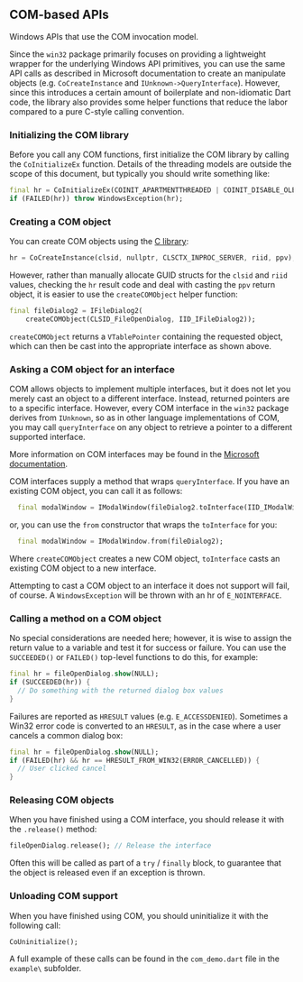 ## COM-based APIs

Windows APIs that use the COM invocation model.

Since the `win32` package primarily focuses on providing a lightweight wrapper
for the underlying Windows API primitives, you can use the same API calls as
described in Microsoft documentation to create an manipulate objects (e.g.
`CoCreateInstance` and `IUnknown->QueryInterface`). However, since this
introduces a certain amount of boilerplate and non-idiomatic Dart code, the
library also provides some helper functions that reduce the labor compared to a
pure C-style calling convention.

### Initializing the COM library

Before you call any COM functions, first initialize the COM library by calling
the `CoInitializeEx` function. Details of the threading models are outside the
scope of this document, but typically you should write something like:

```dart
final hr = CoInitializeEx(COINIT_APARTMENTTHREADED | COINIT_DISABLE_OLE1DDE);
if (FAILED(hr)) throw WindowsException(hr);
```

### Creating a COM object

You can create COM objects using the [C
library](https://learn.microsoft.com/windows/win32/learnwin32/creating-an-object-in-com):

```dart
hr = CoCreateInstance(clsid, nullptr, CLSCTX_INPROC_SERVER, riid, ppv);
```

However, rather than manually allocate GUID structs for the `clsid` and `riid`
values, checking the `hr` result code and deal with casting the `ppv` return
object, it is easier to use the `createCOMObject` helper function:

```dart
final fileDialog2 = IFileDialog2(
    createCOMObject(CLSID_FileOpenDialog, IID_IFileDialog2));
```

`createCOMObject` returns a `VTablePointer` containing the requested object,
which can then be cast into the appropriate interface as shown above.

### Asking a COM object for an interface

COM allows objects to implement multiple interfaces, but it does not let you
merely cast an object to a different interface. Instead, returned pointers are
to a specific interface. However, every COM interface in the `win32` package
derives from `IUnknown`, so as in other language implementations of COM, you
may call `queryInterface` on any object to retrieve a pointer to a different
supported interface.

More information on COM interfaces may be found in the [Microsoft
documentation](https://learn.microsoft.com/windows/win32/learnwin32/asking-an-object-for-an-interface).

COM interfaces supply a method that wraps `queryInterface`. If you have an
existing COM object, you can call it as follows:

```dart
  final modalWindow = IModalWindow(fileDialog2.toInterface(IID_IModalWindow));
```

or, you can use the `from` constructor that wraps the `toInterface` for you:

```dart
  final modalWindow = IModalWindow.from(fileDialog2);
```

Where `createCOMObject` creates a new COM object, `toInterface` casts an
existing COM object to a new interface.

Attempting to cast a COM object to an interface it does not support will fail,
of course. A `WindowsException` will be thrown with an hr of `E_NOINTERFACE`.

### Calling a method on a COM object

No special considerations are needed here; however, it is wise to assign the
return value to a variable and test it for success or failure. You can use the
`SUCCEEDED()` or `FAILED()` top-level functions to do this, for example:

```dart
final hr = fileOpenDialog.show(NULL);
if (SUCCEEDED(hr)) {
  // Do something with the returned dialog box values
}
```

Failures are reported as `HRESULT` values (e.g. `E_ACCESSDENIED`). Sometimes a
Win32 error code is converted to an `HRESULT`, as in the case where a user
cancels a common dialog box:

```dart
final hr = fileOpenDialog.show(NULL);
if (FAILED(hr) && hr == HRESULT_FROM_WIN32(ERROR_CANCELLED)) {
  // User clicked cancel
}
```

### Releasing COM objects

When you have finished using a COM interface, you should release it with the
`.release()` method:

```dart
fileOpenDialog.release(); // Release the interface
```

Often this will be called as part of a `try` / `finally` block, to guarantee
that the object is released even if an exception is thrown.

### Unloading COM support

When you have finished using COM, you should uninitialize it with the
following call:

```dart
CoUninitialize();
```

A full example of these calls can be found in the `com_demo.dart` file in the
`example\` subfolder.
